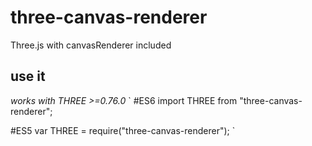 # three-canvas-renderer
Three.js with canvasRenderer included


## use it
_works with THREE >=0.76.0_
`
#ES6
import THREE from "three-canvas-renderer";

#ES5
var THREE = require("three-canvas-renderer");
`
